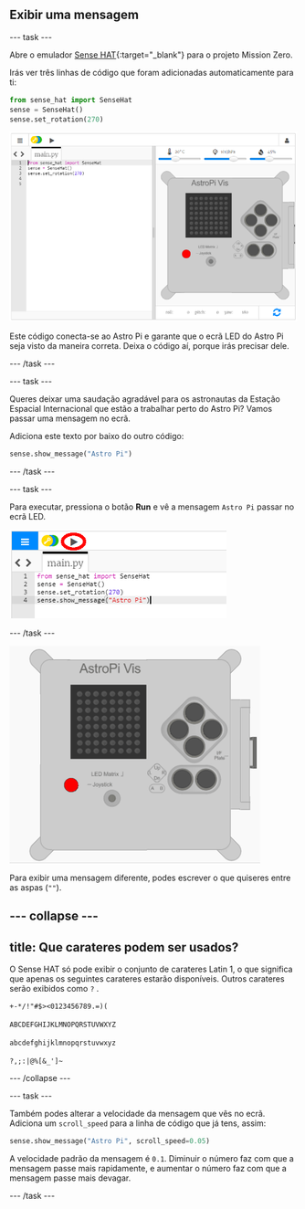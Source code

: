 ## Exibir uma mensagem

--- task ---

Abre o emulador [Sense HAT](https://trinket.io/mission-zero){:target="_blank"} para o projeto Mission Zero.

Irás ver três linhas de código que foram adicionadas automaticamente para ti:

```python
from sense_hat import SenseHat
sense = SenseHat()
sense.set_rotation(270)
```

![emulador do Sense HAT](images/sense-hat-emulator2.png)

Este código conecta-se ao Astro Pi e garante que o ecrã LED do Astro Pi seja visto da maneira correta. Deixa o código aí, porque irás precisar dele.

--- /task ---

--- task ---

Queres deixar uma saudação agradável para os astronautas da Estação Espacial Internacional que estão a trabalhar perto do Astro Pi? Vamos passar uma mensagem no ecrã.

Adiciona este texto por baixo do outro código:

```python
sense.show_message("Astro Pi")
```

--- /task ---

--- task ---

Para executar, pressiona o botão **Run** e vê a mensagem `Astro Pi` passar no ecrã LED.

![mostrar mensagem, clique executar](images/show-message-code-annotated.PNG)

--- /task ---

![mensagem a passar no ecrã](images/scroll-message.gif)

Para exibir uma mensagem diferente, podes escrever o que quiseres entre as aspas (`""`).

--- collapse ---
---
title: Que carateres podem ser usados?
---
O Sense HAT só pode exibir o conjunto de carateres Latin 1, o que significa que apenas os seguintes carateres estarão disponíveis. Outros carateres serão exibidos como `?` .

    +-*/!"#$><0123456789.=)(
    
    ABCDEFGHIJKLMNOPQRSTUVWXYZ
    
    abcdefghijklmnopqrstuvwxyz
    
    ?,;:|@%[&_']~
    

--- /collapse ---

--- task ---

Também podes alterar a velocidade da mensagem que vês no ecrã. Adiciona um `scroll_speed` para a linha de código que já tens, assim:

```python
sense.show_message("Astro Pi", scroll_speed=0.05)
```

A velocidade padrão da mensagem é `0.1`. Diminuir o número faz com que a mensagem passe mais rapidamente, e aumentar o número faz com que a mensagem passe mais devagar.

--- /task ---
